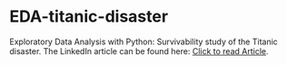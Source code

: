 # EDA-titanic-disaster
Exploratory Data Analysis with Python: Survivability study of the Titanic disaster.
The LinkedIn article can be found here: [Click to read Article](https://www.linkedin.com/pulse/exploratory-data-analysis-python-101-anas-kezibri-npvre/?trackingId=FCYx8iIwQtWX%2BJQANDZb6g%3D%3D).
